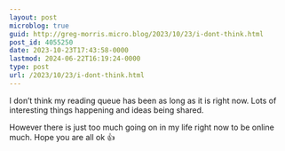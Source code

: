 ```yaml
---
layout: post
microblog: true
guid: http://greg-morris.micro.blog/2023/10/23/i-dont-think.html
post_id: 4055250
date: 2023-10-23T17:43:58-0000
lastmod: 2024-06-22T16:19:24-0000
type: post
url: /2023/10/23/i-dont-think.html
---
```

I don’t think my reading queue has been as long as it is right now. Lots of interesting things happening and ideas being shared. 

However there is just too much going on in my life right now to be online much. Hope you are all ok 👍
